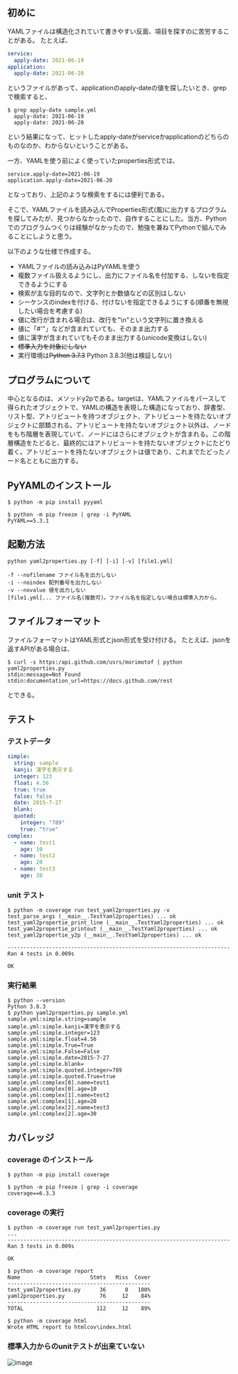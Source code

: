 ## 初めに

YAMLファイルは構造化されていて書きやすい反面、項目を探すのに苦労することがある。
たとえば、

```yaml:sample.yml
service: 
  apply-date: 2021-06-19
application: 
  apply-date: 2021-06-20
```
というファイルがあって、applicationのapply-dateの値を探したいとき、grepで検索すると、

```grep:結果
$ grep apply-date sample.yml
  apply-date: 2021-06-19
  apply-date: 2021-06-20
```
という結果になって、ヒットしたapply-dateがserviceかapplicationのどちらのものなのか、わからないということがある。

一方、YAMLを使う前によく使っていたproperties形式では、

```properties:sample.properties
service.apply-date=2021-06-19
application.apply-date=2021-06-20
```
となっており、上記のような検索をするには便利である。

そこで、YAMLファイルを読み込んでProperties形式(風)に出力するプログラムを探してみたが、見つからなかったので、自作することにした。当方、Pythonでのプログラムつくりは経験がなかったので、勉強を兼ねてPythonで組んでみることにしようと思う。

以下のような仕様で作成する。

- YAMLファイルの読み込みはPyYAMLを使う
- 複数ファイル扱えるようにし、出力にファイル名を付加する、しないを指定できるようにする
- 検索が主な目的なので、文字列とか数値などの区別はしない
- シーケンスのindexを付ける、付けないを指定できるようにする(順番を無視したい場合を考慮する)
- 値に改行が含まれる場合は、改行を"\n"という文字列に置き換える
- 値に「#'"」などが含まれていても、そのまま出力する
- 値に漢字が含まれていてもそのまま出力する(unicode変換はしない)
- ~~標準入力を対象にしない~~
- 実行環境は~~Python 3.7.3~~ Python 3.8.3(他は検証しない)

## プログラムについて

中心となるのは、メソッドy2pである。targetは、YAMLファイルをパースして得られたオブジェクトで、YAMLの構造を表現した構造になっており、辞書型、リスト型、アトリビュートを持つオブジェクト、アトリビュートを持たないオブジェクトに部類される。アトリビュートを持たないオブジェクト以外は、ノードをもち階層を表現していて、ノードにはさらにオブジェクトが含まれる。この階層構造をたどると、最終的にはアトリビュートを持たないオブジェクトにたどり着く。アトリビュートを持たないオブジェクトは値であり、これまでたどったノード名とともに出力する。

## PyYAMLのインストール

```
$ python -m pip install pyyaml

$ python -m pip freeze | grep -i PyYAML
PyYAML==5.3.1
```
## 起動方法

```
python yaml2properties.py [-f] [-i] [-v] [file1.yml]

-f --nofilename ファイル名を出力しない
-i --noindex 配列番号を出力しない
-v --novalue 値を出力しない
[file1.yml]... ファイル名(複数可)。ファイル名を指定しない場合は標準入力から。
```

## ファイルフォーマット

ファイルフォーマットはYAML形式とjson形式を受け付ける。
たとえば、jsonを返すAPIがある場合は、
```
$ curl -s https:/api.github.com/usrs/morimotof | python yaml2properties.py
stdin:message=Not Found
stdin:documentation_url=https://docs.github.com/rest
```
とできる。


## テスト

### テストデータ

```yaml:sample.yml
simple:
  string: sample
  kanji: 漢字を表示する
  integer: 123
  float: 4.56
  true: true
  false: false
  date: 2015-7-27
  blank:
  quoted:
    integer: "789"
    true: "true"
complex:
  - name: test1
    age: 10
  - name: test2
    age: 20
  - name: test3
    age: 30
```

### unit テスト

```
$ python -m coverage run test_yaml2properties.py -v
test_parse_args (__main__.TestYaml2properties) ... ok
test_yaml2propertie_print_line (__main__.TestYaml2properties) ... ok
test_yaml2propertie_printout (__main__.TestYaml2properties) ... ok
test_yaml2propertie_y2p (__main__.TestYaml2properties) ... ok

----------------------------------------------------------------------
Ran 4 tests in 0.009s

OK
```

### 実行結果

```bash:実行結果
$ python --version
Python 3.8.3
$ python yaml2properties.py sample.yml
sample.yml:simple.string=sample
sample.yml:simple.kanji=漢字を表示する
sample.yml:simple.integer=123
sample.yml:simple.float=4.56
sample.yml:simple.True=True
sample.yml:simple.False=False
sample.yml:simple.date=2015-7-27
sample.yml:simple.blank=
sample.yml:simple.quoted.integer=789
sample.yml:simple.quoted.True=true
sample.yml:complex[0].name=test1
sample.yml:complex[0].age=10
sample.yml:complex[1].name=test2
sample.yml:complex[1].age=20
sample.yml:complex[2].name=test3
sample.yml:complex[2].age=30
```
## カバレッジ

### coverage のインストール

```
$ python -m pip install coverage

$ python -m pip freeze | grep -i coverage
coverage==6.3.3
```

### coverage の実行

```
$ python -m coverage run test_yaml2properties.py
...
----------------------------------------------------------------------
Ran 3 tests in 0.009s

OK

$ python -m coverage report
Name                      Stmts   Miss  Cover
---------------------------------------------
test_yaml2properties.py      36      0   100%
yaml2properties.py           76     12    84%
---------------------------------------------
TOTAL                       112     12    89%

$ python -m coverage html
Wrote HTML report to htmlcov\index.html
```

### 標準入力からのunitテストが出来ていない

![image](https://user-images.githubusercontent.com/22857955/168456624-4adfe2f3-412f-4558-86b7-8de22f81ff6b.png)

